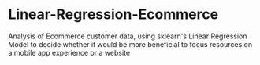 # Linear-Regression-Ecommerce
Analysis of Ecommerce customer data, using sklearn's Linear Regression Model to decide whether it would be more beneficial to focus resources on a mobile app experience or a website
